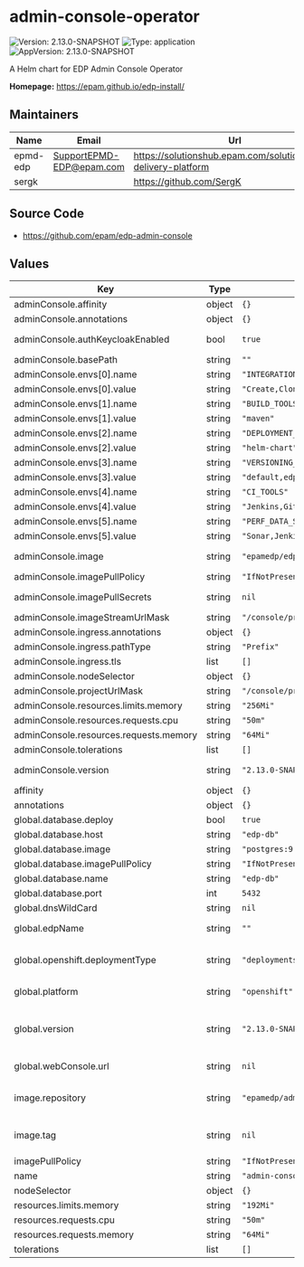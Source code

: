 # admin-console-operator

![Version: 2.13.0-SNAPSHOT](https://img.shields.io/badge/Version-2.13.0--SNAPSHOT-informational?style=flat-square) ![Type: application](https://img.shields.io/badge/Type-application-informational?style=flat-square) ![AppVersion: 2.13.0-SNAPSHOT](https://img.shields.io/badge/AppVersion-2.13.0--SNAPSHOT-informational?style=flat-square)

A Helm chart for EDP Admin Console Operator

**Homepage:** <https://epam.github.io/edp-install/>

## Maintainers

| Name | Email | Url |
| ---- | ------ | --- |
| epmd-edp | <SupportEPMD-EDP@epam.com> | <https://solutionshub.epam.com/solution/epam-delivery-platform> |
| sergk |  | <https://github.com/SergK> |

## Source Code

* <https://github.com/epam/edp-admin-console>

## Values

| Key | Type | Default | Description |
|-----|------|---------|-------------|
| adminConsole.affinity | object | `{}` |  |
| adminConsole.annotations | object | `{}` |  |
| adminConsole.authKeycloakEnabled | bool | `true` | Authentication Keycloak enabled/disabled |
| adminConsole.basePath | string | `""` | Base path for Admin Console URL |
| adminConsole.envs[0].name | string | `"INTEGRATION_STRATEGIES"` |  |
| adminConsole.envs[0].value | string | `"Create,Clone,Import"` |  |
| adminConsole.envs[1].name | string | `"BUILD_TOOLS"` |  |
| adminConsole.envs[1].value | string | `"maven"` |  |
| adminConsole.envs[2].name | string | `"DEPLOYMENT_SCRIPT"` |  |
| adminConsole.envs[2].value | string | `"helm-chart"` |  |
| adminConsole.envs[3].name | string | `"VERSIONING_TYPES"` |  |
| adminConsole.envs[3].value | string | `"default,edp"` |  |
| adminConsole.envs[4].name | string | `"CI_TOOLS"` |  |
| adminConsole.envs[4].value | string | `"Jenkins,GitLab CI"` |  |
| adminConsole.envs[5].name | string | `"PERF_DATA_SOURCES"` |  |
| adminConsole.envs[5].value | string | `"Sonar,Jenkins,GitLab"` |  |
| adminConsole.image | string | `"epamedp/edp-admin-console"` | EDP image. The released image can be found on [Dockerhub](https://hub.docker.com/r/epamedp/edp-admin-console) |
| adminConsole.imagePullPolicy | string | `"IfNotPresent"` |  |
| adminConsole.imagePullSecrets | string | `nil` | Secrets to pull from private Docker registry |
| adminConsole.imageStreamUrlMask | string | `"/console/project/{namespace}/browse/images/{stream}"` |  |
| adminConsole.ingress.annotations | object | `{}` |  |
| adminConsole.ingress.pathType | string | `"Prefix"` |  |
| adminConsole.ingress.tls | list | `[]` |  |
| adminConsole.nodeSelector | object | `{}` |  |
| adminConsole.projectUrlMask | string | `"/console/project/{namespace}/overview"` |  |
| adminConsole.resources.limits.memory | string | `"256Mi"` |  |
| adminConsole.resources.requests.cpu | string | `"50m"` |  |
| adminConsole.resources.requests.memory | string | `"64Mi"` |  |
| adminConsole.tolerations | list | `[]` |  |
| adminConsole.version | string | `"2.13.0-SNAPSHOT"` | EDP image. The released image can be found on [Dockerhub](https://hub.docker.com/r/epamedp/edp-admin-console/tags) |
| affinity | object | `{}` |  |
| annotations | object | `{}` |  |
| global.database.deploy | bool | `true` |  |
| global.database.host | string | `"edp-db"` | database host |
| global.database.image | string | `"postgres:9.6"` | database image |
| global.database.imagePullPolicy | string | `"IfNotPresent"` |  |
| global.database.name | string | `"edp-db"` | database name |
| global.database.port | int | `5432` | database port |
| global.dnsWildCard | string | `nil` | a cluster DNS wildcard name |
| global.edpName | string | `""` | namespace or a project name (in case of OpenShift) |
| global.openshift.deploymentType | string | `"deployments"` | Wich type of kind will be deployed to Openshift (values: deployments/deploymentConfigs) |
| global.platform | string | `"openshift"` | platform type that can be "kubernetes" or "openshift |
| global.version | string | `"2.13.0-SNAPSHOT"` | EDP admin-console-operator Docker image tag. The released image can be found on [Dockerhub](https://hub.docker.com/r/epamedp/admin-console-operator/tags) |
| global.webConsole.url | string | `nil` | URL to OpenShift/Kubernetes Web console |
| image.repository | string | `"epamedp/admin-console-operator"` | EDP reconciler Docker image name. The released image can be found on [Dockerhub](https://hub.docker.com/r/epamedp/admin-console-operator) |
| image.tag | string | `nil` | EDP reconciler Docker image tag. The released image can be found on [Dockerhub](https://hub.docker.com/r/epamedp/admin-console-operator/tags) |
| imagePullPolicy | string | `"IfNotPresent"` |  |
| name | string | `"admin-console-operator"` | component name |
| nodeSelector | object | `{}` |  |
| resources.limits.memory | string | `"192Mi"` |  |
| resources.requests.cpu | string | `"50m"` |  |
| resources.requests.memory | string | `"64Mi"` |  |
| tolerations | list | `[]` |  |


